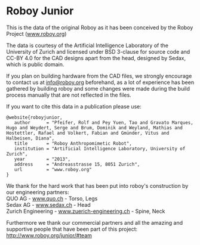 Roboy Junior
======

This is the data of the original Roboy as it has been conceived by the Roboy Project (www.roboy.org)

The data is courtesy of the Artificial Intelligence Laboratory of the University of Zurich and licensed under BSD 3-clause for source code and CC-BY 4.0 for the CAD designs apart from the head, designed by Sedax, which is public domain.

If you plan on building hardware from the CAD files, we strongly encourage to contact us at info@roboy.org beforehand, as a lot of experience has been gathered by building roboy and some changes were made during the build process manually that are not reflected in the files. 

If you want to cite this data in a publication please use:

    @website{roboyjunior,
       author      = "Pfeifer, Rolf and Pey Yuen, Tao and Gravato Marques, Hugo and Weydert, Serge and Brum, Dominik and Weyland, Mathias and Hostettler, Rafael and Volkert, Fabian and Gmünder, Vitus and Halbeisen, Diana",
       title       = "Roboy Anthropomimetic Robot",
       institution = "Artificial Intelligence Laboratory, University of Zurich",
       year        = "2013",
       address     = "Andreasstrasse 15, 8051 Zurich",
       url         = "www.roboy.org"
    }

We thank for the hard work that has been put into roboy's construction by our engineering partners:  
QUO AG - www.quo.ch - Torso, Legs  
Sedax AG - www.sedax.ch - Head  
Zurich Engineering - www.zuerich-engineering.ch - Spine, Neck  

Furthermore we thank our commercial partners and all the amazing and supportive people that have been part of this project:
http://www.roboy.org/junior/#team
